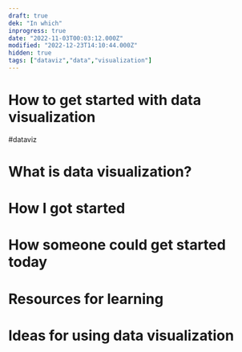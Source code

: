 ```yaml
---
draft: true
dek: "In which"
inprogress: true
date: "2022-11-03T00:03:12.000Z"
modified: "2022-12-23T14:10:44.000Z"
hidden: true
tags: ["dataviz","data","visualization"]
---
```

# How to get started with data visualization

#dataviz 

# What is data visualization?
# How I got started
# How someone could get started today
# Resources for learning
# Ideas for using data visualization
